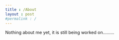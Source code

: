 ```yaml
---
title : /About
layout : post
#permalink : /
---
```


Nothing about me yet, it is still being worked on.........
